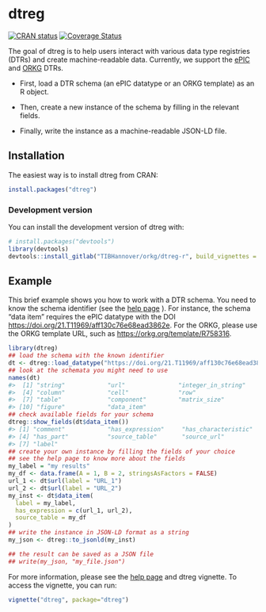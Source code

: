 
<!-- README.md is generated from README.Rmd. Please edit that file -->

# dtreg

<!-- badges: start -->

[![CRAN
status](https://www.r-pkg.org/badges/version/dtreg)](https://CRAN.R-project.org/package=dtreg)
[![Coverage
Status](https://coveralls.io/repos/github/OlgaLezhnina/dtreg_R/badge.svg?branch=master)](https://coveralls.io/github/OlgaLezhnina/dtreg_R?branch=master)
<!-- badges: end -->

The goal of dtreg is to help users interact with various data type
registries (DTRs) and create machine-readable data. Currently, we
support the [ePIC](https://fc4e-t4-3.github.io/) and
[ORKG](https://orkg.org/) DTRs.

- First, load a DTR schema (an ePIC datatype or an ORKG template) as an
  R object.

- Then, create a new instance of the schema by filling in the relevant
  fields.

- Finally, write the instance as a machine-readable JSON-LD file.

## Installation

The easiest way is to install dtreg from CRAN:

``` r
install.packages("dtreg")
```

### Development version

You can install the development version of dtreg with:

``` r
# install.packages("devtools")
library(devtools)
devtools::install_gitlab("TIBHannover/orkg/dtreg-r", build_vignettes = TRUE)
```

## Example

This brief example shows you how to work with a DTR schema. You need to
know the schema identifier (see the [help
page](https://orkg.org/help-center/article/47/reborn_articles) ). For
instance, the schema “data item” requires the ePIC datatype with the DOI
<https://doi.org/21.T11969/aff130c76e68ead3862e>. For the ORKG, please
use the ORKG template URL, such as <https://orkg.org/template/R758316>.

``` r
library(dtreg)
## load the schema with the known identifier
dt <- dtreg::load_datatype("https://doi.org/21.T11969/aff130c76e68ead3862e")
## look at the schemata you might need to use
names(dt)
#>  [1] "string"            "url"               "integer_in_string"
#>  [4] "column"            "cell"              "row"              
#>  [7] "table"             "component"         "matrix_size"      
#> [10] "figure"            "data_item"
## check available fields for your schema
dtreg::show_fields(dt$data_item())
#> [1] "comment"            "has_expression"     "has_characteristic"
#> [4] "has_part"           "source_table"       "source_url"        
#> [7] "label"
## create your own instance by filling the fields of your choice
## see the help page to know more about the fields
my_label = "my results"
my_df <- data.frame(A = 1, B = 2, stringsAsFactors = FALSE)
url_1 <- dt$url(label = "URL_1")
url_2 <- dt$url(label = "URL_2")
my_inst <- dt$data_item(
  label = my_label,
  has_expression = c(url_1, url_2),
  source_table = my_df
)
## write the instance in JSON-LD format as a string
my_json <- dtreg::to_jsonld(my_inst)

## the result can be saved as a JSON file
## write(my_json, "my_file.json")
```

For more information, please see the [help
page](https://orkg.org/help-center/article/47/reborn_articles) and dtreg
vignette. To access the vignette, you can run:

``` r
vignette("dtreg", package="dtreg")
```
